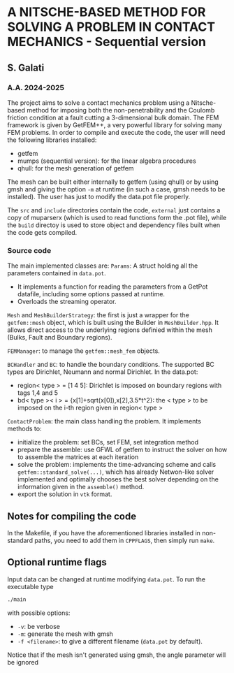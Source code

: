 # A NITSCHE-BASED METHOD FOR SOLVING A PROBLEM IN CONTACT MECHANICS - Sequential version
## S. Galati
### A.A. 2024-2025

The project aims to solve a contact mechanics problem using a Nitsche-based method for imposing both the non-penetrability and the Coulomb friction condition at a fault cutting a 3-dimensional bulk domain.
The FEM framework is given by GetFEM++, a very powerful library for solving many FEM problems. In order to compile and execute the code, the user will need the following libraries installed:
- getfem
- mumps (sequential version): for the linear algebra procedures
- qhull: for the mesh generation of getfem

The mesh can be built either internally to getfem (using qhull) or by using gmsh and giving the option `-m` at runtime (in such a case, gmsh needs to be installed). The user has just to modify the data.pot file properly.

The `src` and `include` directories contain the code, `external` just contains a copy of muparserx (which is used to read functions form the .pot file), while the `build` directoy is used to store object and dependency files built when the code gets compiled.

### Source code
The main implemented classes are:
`Params`:
A struct holding all the parameters contained in `data.pot`.
- It implements a function for reading the parameters from a GetPot datafile, including some options passed at runtime.
- Overloads the streaming operator.

`Mesh` and `MeshBuilderStrategy`: the first is just a wrapper for the `getfem::mesh` object, which is built using the Builder in `MeshBuilder.hpp`. It allows direct access to the underlying regions definied within the mesh (Bulks, Fault and Boundary regions).

`FEMManager`: to manage the `getfem::mesh_fem` objects.

`BCHandler` and `BC`: to handle the boundary conditions. The supported BC types are Dirichlet, Neumann and normal Dirichlet. In the data.pot:
- region< type > = [1 4 5]: Dirichlet is imposed on boundary regions with tags 1,4 and 5
- bd< type >< i > = {x[1]+sqrt(x[0]),x[2],3.5*t^2}: the < type > to be imposed on the i-th region given in region< type >

`ContactProblem`: the main class handling the problem. It implements methods to:
- initialize the problem: set BCs, set FEM, set integration method
- prepare the assemble: use GFWL of getfem to instruct the solver on how to assemble the matrices at each iteration
- solve the problem: implements the time-advancing scheme and calls `getfem::standard_solve(...)`, which has already Netwon-like solver implemented and optimally chooses the best solver depending on the information given in the `assemble()` method.
- export the solution in `vtk` format.


## Notes for compiling the code
In the Makefile, if you have the aforementioned libraries installed in non-standard paths, you need to add them in `CPPFLAGS`, then simply run `make`.

## Optional runtime flags
Input data can be changed at runtime modifying `data.pot`. To run the executable type 
```bash
./main
```
with possible options:
  - `-v`: be verbose
  - `-m`: generate the mesh with gmsh
  - `-f <filename>`: to give a different filename (`data.pot` by default).

Notice that if the mesh isn't generated using gmsh, the angle parameter will be ignored
